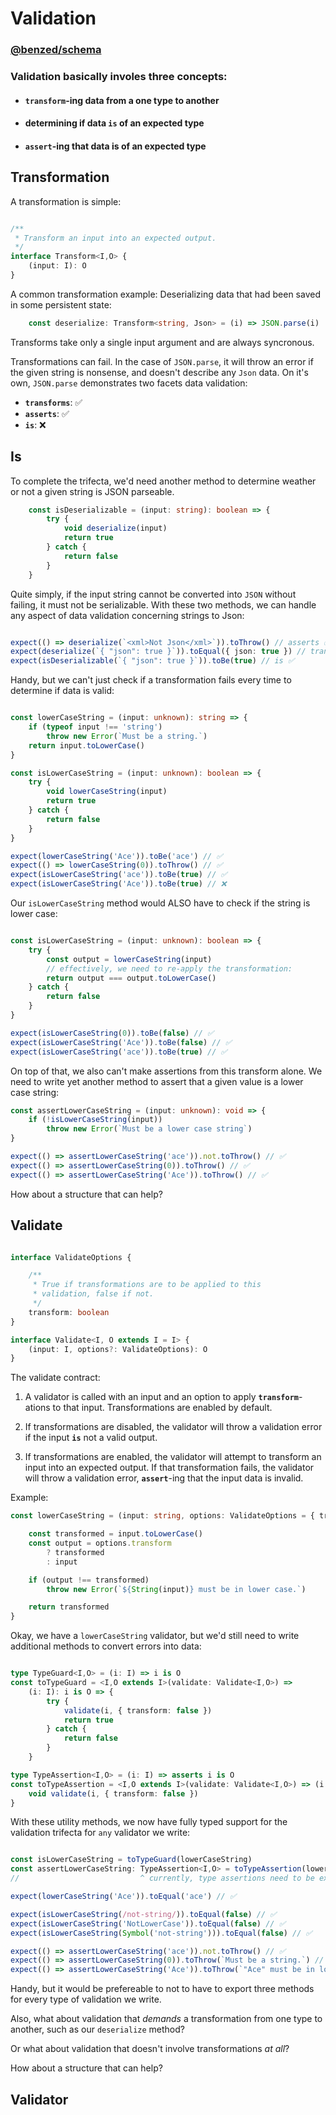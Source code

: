 # Validation

### [@benzed/schema](https://github.com/BenZed/benzed-ts/tree/is-presentation/packages/schema)

### Validation basically involes three concepts:
- #### **`transform`**-ing data from a one type to another
- #### determining if data **`is`** of an expected type
- #### **`assert`**-ing that data is of an expected type

## Transformation

A transformation is simple:
```ts 

/**
 * Transform an input into an expected output.
 */
interface Transform<I,O> {
    (input: I): O
}

```

A common transformation example: Deserializing data that had been saved in some persistent state: 

```ts
    const deserialize: Transform<string, Json> = (i) => JSON.parse(i)
```

Transforms take only a single input argument and are always syncronous.

Transformations can fail. In the case of `JSON.parse`, it will throw an error if the given string is nonsense, and doesn't describe any `Json` data. On it's own, `JSON.parse` demonstrates two facets data validation:

- **`transforms`**: ✅ 
- **`asserts`**: ✅ 
- **`is`**: ❌

## Is

To complete the trifecta, we'd need another method to determine weather or not a given string is JSON parseable.

```ts
    const isDeserializable = (input: string): boolean => {
        try {
            void deserialize(input)
            return true
        } catch {
            return false
        }
    }
```

Quite simply, if the input string cannot be converted into `JSON` without failing, it must not be serializable. With these two methods, we can handle any aspect of data validation concerning strings to Json:

```ts

expect(() => deserialize(`<xml>Not Json</xml>`)).toThrow() // asserts ✅ 
expect(deserialize(`{ "json": true }`)).toEqual({ json: true }) // transforms ✅
expect(isDeserializable(`{ "json": true }`)).toBe(true) // is ✅ 

```

Handy, but we can't just check if a transformation fails every time to determine if data is valid: 

```ts

const lowerCaseString = (input: unknown): string => {
    if (typeof input !== 'string')
        throw new Error(`Must be a string.`)
    return input.toLowerCase()
}

const isLowerCaseString = (input: unknown): boolean => {
    try {
        void lowerCaseString(input)
        return true
    } catch {
        return false
    }
}

expect(lowerCaseString('Ace')).toBe('ace') // ✅
expect(() => lowerCaseString(0)).toThrow() // ✅
expect(isLowerCaseString('ace')).toBe(true) // ✅
expect(isLowerCaseString('Ace')).toBe(true) // ❌
```

Our `isLowerCaseString` method would ALSO have to check if the string is lower case:

```ts

const isLowerCaseString = (input: unknown): boolean => {
    try {
        const output = lowerCaseString(input)
        // effectively, we need to re-apply the transformation:
        return output === output.toLowerCase()
    } catch {
        return false
    }
}

expect(isLowerCaseString(0)).toBe(false) // ✅
expect(isLowerCaseString('Ace')).toBe(false) // ✅
expect(isLowerCaseString('ace')).toBe(true) // ✅
```

On top of that, we also can't make assertions from this transform alone. We need to write yet another method to assert that a given value is a lower case string: 

```ts
const assertLowerCaseString = (input: unknown): void => {
    if (!isLowerCaseString(input))
        throw new Error(`Must be a lower case string`)
}

expect(() => assertLowerCaseString('ace')).not.toThrow() // ✅ 
expect(() => assertLowerCaseString(0)).toThrow() // ✅ 
expect(() => assertLowerCaseString('Ace')).toThrow() // ✅ 
```

How about a structure that can help?

## Validate

```ts

interface ValidateOptions {

    /**
     * True if transformations are to be applied to this
     * validation, false if not.
     */
    transform: boolean
}

interface Validate<I, O extends I = I> {
    (input: I, options?: ValidateOptions): O
}

```

The validate contract:

1) A validator is called with an input and an option to apply **`transform`**-ations
    to that input. Transformations are enabled by default.

2) If transformations are disabled, the validator will throw a validation error
    if the input **`is`** not a valid output.

3) If transformations are enabled, the validator will attempt to transform an
    input into an expected output. If that transformation fails, the validator
    will throw a validation error, **`assert`**-ing that the input data is invalid. 

Example:
```ts
const lowerCaseString = (input: string, options: ValidateOptions = { transform: true }): string => {

    const transformed = input.toLowerCase()
    const output = options.transform 
        ? transformed
        : input 

    if (output !== transformed)
        throw new Error(`${String(input)} must be in lower case.`)

    return transformed
}

```

Okay, we have a `lowerCaseString` validator, but we'd still need to write additional methods to convert errors into data:

```ts 

type TypeGuard<I,O> = (i: I) => i is O 
const toTypeGuard = <I,O extends I>(validate: Validate<I,O>) => 
    (i: I): i is O => {
        try {
            validate(i, { transform: false })
            return true
        } catch {
            return false
        }
    }

type TypeAssertion<I,O> = (i: I) => asserts i is O
const toTypeAssertion = <I,O extends I>(validate: Validate<I,O>) => (i: I): asserts i is O => {
    void validate(i, { transform: false })
}

```

With these utility methods, we now have fully typed support for the validation trifecta for `any` validator we write:

```ts

const isLowerCaseString = toTypeGuard(lowerCaseString)
const assertLowerCaseString: TypeAssertion<I,O> = toTypeAssertion(lowerCaseString)
//                           ^ currently, type assertions need to be explicitly declared.

expect(lowerCaseString('Ace')).toEqual('ace') // ✅

expect(isLowerCaseString(/not-string/)).toEqual(false) // ✅
expect(isLowerCaseString('NotLowerCase')).toEqual(false) // ✅
expect(isLowerCaseString(Symbol('not-string'))).toEqual(false) // ✅

expect(() => assertLowerCaseString('ace')).not.toThrow() // ✅
expect(() => assertLowerCaseString(0)).toThrow(`Must be a string.`) // ✅
expect(() => assertLowerCaseString('Ace')).toThrow(`"Ace" must be in lower case.`) // ✅
```

Handy, but it would be prefereable to not to have to export three methods for every type of validation we write.

Also, what about validation that *demands* a transformation from one type to another, such as our `deserialize` method?

Or what about validation that doesn't involve transformations *at all*?

How about a structure that can help? 

## Validator 

